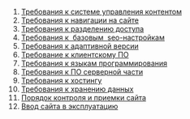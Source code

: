 <ol>
	<li><a href="https://github.com/synapse-studio/dogovor/blob/master/tz-common/content.md" target="_blank">Требования к системе управления контентом</a></li>
	<li><a href="https://github.com/synapse-studio/dogovor/blob/master/tz-common/navigation.md" target="_blank">Требования к навигации на сайте</a></li>
	<li><a href="https://github.com/synapse-studio/dogovor/blob/master/tz-common/access.md" target="_blank">Требования к разделению доступа</a></li>
	<li><a href="https://github.com/synapse-studio/dogovor/blob/master/tz-common/seo.md" target="_blank">Требования к &nbsp;базовым&nbsp; seo-настройкам</a></li>
	<li><a href="https://github.com/synapse-studio/dogovor/blob/master/tz-common/adaptation.md" target="_blank">Требования к адаптивной версии</a></li>
	<li><a href="https://github.com/synapse-studio/dogovor/blob/master/tz-common/browsers.md" target="_blank">Требование к клиентскому ПО</a></li>
	<li><a href="https://github.com/synapse-studio/dogovor/blob/master/tz-common/language.md" target="_blank">Требования к языкам программирования</a></li>
	<li><a href="https://github.com/synapse-studio/dogovor/blob/master/tz-common/server.md" target="_blank">Требования к ПО серверной части</a></li>
	<li><a href="https://github.com/synapse-studio/dogovor/blob/master/tz-common/hosting.md" target="_blank">Требования к хостингу</a></li>
	<li><a href="https://github.com/synapse-studio/dogovor/blob/master/tz-common/files.md" target="_blank">Требования к хранению данных</a></li>
	<li><a href="https://github.com/synapse-studio/dogovor/blob/master/tz-common/acceptance.md" target="_blank">Порядок контроля и приемки сайта</a></li>
	<li><a href="https://github.com/synapse-studio/dogovor/blob/master/tz-common/exploitation.md" target="_blank">Ввод сайта в эксплуатацию</a></li>
</ol>
